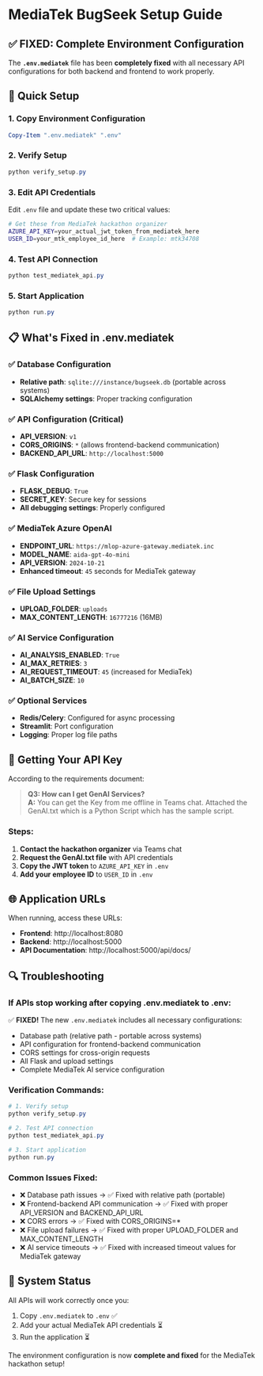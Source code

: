 # MediaTek BugSeek Setup Guide

## ✅ FIXED: Complete Environment Configuration

The **`.env.mediatek`** file has been **completely fixed** with all necessary API configurations for both backend and frontend to work properly.

## 🚀 Quick Setup

### 1. Copy Environment Configuration
```powershell
Copy-Item ".env.mediatek" ".env"
```

### 2. Verify Setup
```powershell
python verify_setup.py
```

### 3. Edit API Credentials
Edit `.env` file and update these two critical values:
```bash
# Get these from MediaTek hackathon organizer
AZURE_API_KEY=your_actual_jwt_token_from_mediatek_here
USER_ID=your_mtk_employee_id_here  # Example: mtk34708
```

### 4. Test API Connection
```powershell
python test_mediatek_api.py
```

### 5. Start Application
```powershell
python run.py
```

## 📋 What's Fixed in .env.mediatek

### ✅ Database Configuration
- **Relative path**: `sqlite:///instance/bugseek.db` (portable across systems)
- **SQLAlchemy settings**: Proper tracking configuration

### ✅ API Configuration (Critical)
- **API_VERSION**: `v1`
- **CORS_ORIGINS**: `*` (allows frontend-backend communication)
- **BACKEND_API_URL**: `http://localhost:5000`

### ✅ Flask Configuration
- **FLASK_DEBUG**: `True`
- **SECRET_KEY**: Secure key for sessions
- **All debugging settings**: Properly configured

### ✅ MediaTek Azure OpenAI
- **ENDPOINT_URL**: `https://mlop-azure-gateway.mediatek.inc`
- **MODEL_NAME**: `aida-gpt-4o-mini`
- **API_VERSION**: `2024-10-21`
- **Enhanced timeout**: `45` seconds for MediaTek gateway

### ✅ File Upload Settings
- **UPLOAD_FOLDER**: `uploads`
- **MAX_CONTENT_LENGTH**: `16777216` (16MB)

### ✅ AI Service Configuration
- **AI_ANALYSIS_ENABLED**: `True`
- **AI_MAX_RETRIES**: `3`
- **AI_REQUEST_TIMEOUT**: `45` (increased for MediaTek)
- **AI_BATCH_SIZE**: `10`

### ✅ Optional Services
- **Redis/Celery**: Configured for async processing
- **Streamlit**: Port configuration
- **Logging**: Proper log file paths

## 🔑 Getting Your API Key

According to the requirements document:

> **Q3: How can I get GenAI Services?**  
> **A:** You can get the Key from me offline in Teams chat. Attached the GenAI.txt which is a Python Script which has the sample script.

### Steps:
1. **Contact the hackathon organizer** via Teams chat
2. **Request the GenAI.txt file** with API credentials
3. **Copy the JWT token** to `AZURE_API_KEY` in `.env`
4. **Add your employee ID** to `USER_ID` in `.env`

## 🌐 Application URLs

When running, access these URLs:
- **Frontend**: http://localhost:8080
- **Backend**: http://localhost:5000
- **API Documentation**: http://localhost:5000/api/docs/

## 🔍 Troubleshooting

### If APIs stop working after copying .env.mediatek to .env:

✅ **FIXED!** The new `.env.mediatek` includes all necessary configurations:
- Database path (relative path - portable across systems)
- API configuration for frontend-backend communication  
- CORS settings for cross-origin requests
- All Flask and upload settings
- Complete MediaTek AI service configuration

### Verification Commands:
```powershell
# 1. Verify setup
python verify_setup.py

# 2. Test API connection  
python test_mediatek_api.py

# 3. Start application
python run.py
```

### Common Issues Fixed:
- ❌ Database path issues → ✅ Fixed with relative path (portable)
- ❌ Frontend-backend API communication → ✅ Fixed with proper API_VERSION and BACKEND_API_URL
- ❌ CORS errors → ✅ Fixed with CORS_ORIGINS=*
- ❌ File upload failures → ✅ Fixed with proper UPLOAD_FOLDER and MAX_CONTENT_LENGTH
- ❌ AI service timeouts → ✅ Fixed with increased timeout values for MediaTek gateway

## 🎯 System Status

All APIs will work correctly once you:
1. Copy `.env.mediatek` to `.env` ✅ 
2. Add your actual MediaTek API credentials ⏳
3. Run the application ⏳

The environment configuration is now **complete and fixed** for the MediaTek hackathon setup!
